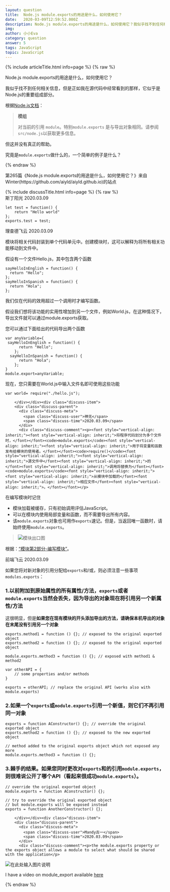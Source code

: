 ```yaml
---
layout: question
title:  Node.js module.exports的用途是什么，如何使用它？
date:   2020-03-09T12:59:52.000Z
description: Node.js module.exports的用途是什么，如何使用它？我似乎找不到任何相关信息，但是正如我在源代码中经常看到的那样，它似乎是Node....
img: 
author: 小小Eva
category: question
answer: 5
tags: JavaScript
topic: JavaScript
---
```

<div class="article-root">
  <div class="article">
    {% include articleTitle.html info=page %}
    {% raw %}
    <div class="article-content"><p><font style="vertical-align: inherit;"><font style="vertical-align: inherit;">Node.js module.exports的用途是什么，如何使用它？</font></font></p>

<p><font style="vertical-align: inherit;"><font style="vertical-align: inherit;">我似乎找不到任何相关信息，但是正如我在源代码中经常看到的那样，它似乎是Node.js的重要组成部分。  </font></font></p>

<p><font style="vertical-align: inherit;"><font style="vertical-align: inherit;">根据</font></font><a href="http://nodejs.org/docs/v0.4.2/api/globals.html#module" rel="noreferrer"><font style="vertical-align: inherit;"><font style="vertical-align: inherit;">Node.js文档</font></font></a><font style="vertical-align: inherit;"><font style="vertical-align: inherit;">：</font></font></p>

<blockquote>
  <p><strong><font style="vertical-align: inherit;"><font style="vertical-align: inherit;">模组</font></font></strong> </p>
  
  <p><font style="vertical-align: inherit;"><font style="vertical-align: inherit;">对当前的引用
   </font></font><code>module</code><font style="vertical-align: inherit;"><font style="vertical-align: inherit;">。</font><font style="vertical-align: inherit;">特别</font></font><code>module.exports</code><font style="vertical-align: inherit;"><font style="vertical-align: inherit;">
  是与导出对象相同。</font><font style="vertical-align: inherit;">请参阅
   </font></font><code>src/node.js</code><font style="vertical-align: inherit;"><font style="vertical-align: inherit;">以获取更多信息。</font></font></p>
</blockquote>

<p><font style="vertical-align: inherit;"><font style="vertical-align: inherit;">但这并没有真正的帮助。</font></font></p>

<p><font style="vertical-align: inherit;"><font style="vertical-align: inherit;">究竟是</font></font><code>module.exports</code><font style="vertical-align: inherit;"><font style="vertical-align: inherit;">做什么的，一个简单的例子是什么？</font></font></p></div>
    {% endraw %}
  </div>
  <p class="winter_mark">第265篇《Node.js module.exports的用途是什么，如何使用它？》来自Winter(https://github.com/aiyld/aiyld.github.io)的站点</p>
  <div class="discuss-wrapper">
    {% include discussTitle.html info=page %}
    {% raw %}
    <div class="discuss-item">
        <div class="discuss-parent">
          <div class="discuss-meta">
            <span class="discuss-user">斯丁阳光</span>
            <span class="discuss-time">2020.03.09</span>
          </div>
          <div class="discuss-comment"><pre><code>let test = function() {<font></font>
    return "Hello world"<font></font>
};<font></font>
exports.test = test;<font></font>
</code></pre></div>
        </div></div><div class="discuss-item">
        <div class="discuss-parent">
          <div class="discuss-meta">
            <span class="discuss-user">理查德飞云</span>
            <span class="discuss-time">2020.03.09</span>
          </div>
          <div class="discuss-comment"><p><font style="vertical-align: inherit;"><font style="vertical-align: inherit;">模块将相关代码封装到单个代码单元中。</font><font style="vertical-align: inherit;">创建模块时，这可以解释为将所有相关功能移动到文件中。</font></font></p>

<p><font style="vertical-align: inherit;"><font style="vertical-align: inherit;">假设有一个文件Hello.js，其中包含两个函数</font></font></p>

<pre><code>sayHelloInEnglish = function() {<font></font>
  return "Hello";<font></font>
};<font></font>
sayHelloInSpanish = function() {<font></font>
  return "Hola";<font></font>
};<font></font>
</code></pre>

<p><font style="vertical-align: inherit;"><font style="vertical-align: inherit;">我们仅在代码的效用超过一个调用时才编写函数。</font></font></p>

<p><font style="vertical-align: inherit;"><font style="vertical-align: inherit;">假设我们想将该功能的实用性增加到另一个文件，例如World.js，在这种情况下，导出文件就可以通过module.exports获取。</font></font></p>

<p><font style="vertical-align: inherit;"><font style="vertical-align: inherit;">您可以通过下面给出的代码导出两个函数</font></font></p>

<pre><code>var anyVariable={<font></font>
 sayHelloInEnglish = function() {<font></font>
      return "Hello";<font></font>
    };<font></font>
  sayHelloInSpanish = function() {<font></font>
      return "Hola";<font></font>
    }; <font></font>
}<font></font>
module.export=anyVariable;<font></font>
</code></pre>

<p><font style="vertical-align: inherit;"><font style="vertical-align: inherit;">现在，您只需要在World.js中输入文件名即可使用这些功能</font></font></p>

<pre><code>var world= require("./hello.js");
</code></pre></div>
        </div></div><div class="discuss-item">
        <div class="discuss-parent">
          <div class="discuss-meta">
            <span class="discuss-user">神无</span>
            <span class="discuss-time">2020.03.09</span>
          </div>
          <div class="discuss-comment"><p><font style="vertical-align: inherit;"><font style="vertical-align: inherit;">将程序代码划分为多个文件时，</font></font><code>module.exports</code><font style="vertical-align: inherit;"><font style="vertical-align: inherit;">用于将变量和函数发布给模块的使用者。</font></font><code>require()</code><font style="vertical-align: inherit;"><font style="vertical-align: inherit;">源文件中</font><font style="vertical-align: inherit;">的</font><font style="vertical-align: inherit;">调用将替换为</font></font><code>module.exports</code><font style="vertical-align: inherit;"><font style="vertical-align: inherit;">从模块中加载的</font><font style="vertical-align: inherit;">相应文件</font><font style="vertical-align: inherit;">。</font></font></p>

<p><font style="vertical-align: inherit;"><font style="vertical-align: inherit;">在编写模块时记住</font></font></p>

<ul>
<li><font style="vertical-align: inherit;"><font style="vertical-align: inherit;">模块加载被缓存，只有初始调用评估JavaScript。</font></font></li>
<li><font style="vertical-align: inherit;"><font style="vertical-align: inherit;">可以在模块内使用局部变量和函数，而不需要导出所有内容。</font></font></li>
<li><font style="vertical-align: inherit;"><font style="vertical-align: inherit;">该</font></font><code>module.exports</code><font style="vertical-align: inherit;"><font style="vertical-align: inherit;">对象也可用作</font></font><code>exports</code><font style="vertical-align: inherit;"><font style="vertical-align: inherit;">速记。</font><font style="vertical-align: inherit;">但是，当返回唯一函数时，请始终使用</font></font><code>module.exports</code><font style="vertical-align: inherit;"><font style="vertical-align: inherit;">。</font></font></li>
</ul>

<blockquote>
  <p><img src="https://bytearcher.com/articles/writing_modules/diagram-require-call-replaced-by-module-exports-400.png" alt="模块出口图"></p>
</blockquote>

<p><font style="vertical-align: inherit;"><font style="vertical-align: inherit;">根据：</font></font><a href="http://bytearcher.com/articles/writing_modules/" rel="noreferrer"><font style="vertical-align: inherit;"><font style="vertical-align: inherit;">“模块第2部分-编写模块”</font></font></a><font style="vertical-align: inherit;"><font style="vertical-align: inherit;">。</font></font></p></div>
        </div></div><div class="discuss-item">
        <div class="discuss-parent">
          <div class="discuss-meta">
            <span class="discuss-user">前端飞云</span>
            <span class="discuss-time">2020.03.09</span>
          </div>
          <div class="discuss-comment"><p><font style="vertical-align: inherit;"><font style="vertical-align: inherit;">如果您将对新对象的引用分配给</font></font><code>exports</code><font style="vertical-align: inherit;"><font style="vertical-align: inherit;">和/或，</font><font style="vertical-align: inherit;">则必须注意一些事项</font></font><code>modules.exports</code><font style="vertical-align: inherit;"><font style="vertical-align: inherit;">：</font></font></p>

<h3><font style="vertical-align: inherit;"><font style="vertical-align: inherit;">1.以前附加到原始属性的所有属性/方法，</font></font><code>exports</code><font style="vertical-align: inherit;"><font style="vertical-align: inherit;">或者</font></font><code>module.exports</code><font style="vertical-align: inherit;"><font style="vertical-align: inherit;">当然会丢失，因为导出的对象现在将引用另一个新</font><font style="vertical-align: inherit;">属性/方法</font></font></h3>

<p><font style="vertical-align: inherit;"><font style="vertical-align: inherit;">这很明显，但是</font></font><strong><font style="vertical-align: inherit;"><font style="vertical-align: inherit;">如果您在现有模块的开头添加导出的方法，请确保本机导出的对象在末尾没有引用另一个对象</font></font></strong></p>

<pre><code>exports.method1 = function () {}; // exposed to the original exported object<font></font>
exports.method2 = function () {}; // exposed to the original exported object<font></font>
<font></font>
module.exports.method3 = function () {}; // exposed with method1 &amp; method2<font></font>
<font></font>
var otherAPI = {<font></font>
    // some properties and/or methods<font></font>
}<font></font>
<font></font>
exports = otherAPI; // replace the original API (works also with module.exports)<font></font>
</code></pre>

<h3><font style="vertical-align: inherit;"><font style="vertical-align: inherit;">2.如果一个</font></font><code>exports</code><font style="vertical-align: inherit;"><font style="vertical-align: inherit;">或</font></font><code>module.exports</code><font style="vertical-align: inherit;"><font style="vertical-align: inherit;">引用一个新值，则它们不再引用同一对象</font></font></h3>

<pre><code>exports = function AConstructor() {}; // override the original exported object<font></font>
exports.method2 = function () {}; // exposed to the new exported object<font></font>
<font></font>
// method added to the original exports object which not exposed any more<font></font>
module.exports.method3 = function () {}; <font></font>
</code></pre>

<h3><font style="vertical-align: inherit;"><font style="vertical-align: inherit;">3.棘手的结果。</font><font style="vertical-align: inherit;">如果您同时更改对</font></font><code>exports</code><font style="vertical-align: inherit;"><font style="vertical-align: inherit;">和</font><font style="vertical-align: inherit;">的引用</font></font><code>module.exports</code><font style="vertical-align: inherit;"><font style="vertical-align: inherit;">，则很难说公开了哪个API（看起来很成功</font></font><code>module.exports</code><font style="vertical-align: inherit;"><font style="vertical-align: inherit;">）。</font></font></h3>

<pre><code>// override the original exported object<font></font>
module.exports = function AConstructor() {};<font></font>
<font></font>
// try to override the original exported object<font></font>
// but module.exports will be exposed instead<font></font>
exports = function AnotherConstructor() {}; <font></font>
</code></pre></div>
        </div></div><div class="discuss-item">
        <div class="discuss-parent">
          <div class="discuss-meta">
            <span class="discuss-user">Mandy古一</span>
            <span class="discuss-time">2020.03.09</span>
          </div>
          <div class="discuss-comment"><p>the module.exports property or the exports object allows a module to select what should be shared with the application</p>

<p><img src="https://i.stack.imgur.com/vI2Hm.jpg" alt="在此处输入图片说明"></p>

<p>I have a video on module_export available <a href="https://www.youtube.com/watch?v=qLc29euevzc&amp;index=14&amp;list=PLrUFyg1unBb88J0r7gvJ1T01WN_pp83Lz" rel="noreferrer">here</a></p></div>
        </div></div>
    {% endraw %}
  </div>
<div>
